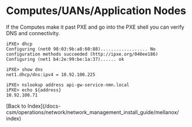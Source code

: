 # Computes/UANs/Application Nodes

If the Computes make it past PXE and go into the PXE shell you can verify DNS and connectivity.

```
iPXE> dhcp
Configuring (net0 98:03:9b:a8:60:88).................. No configuration methods succeeded (http://ipxe.org/040ee186)
Configuring (net1 b4:2e:99:be:1a:37)...... ok
```

```
iPXE> show dns
net1.dhcp/dns:ipv4 = 10.92.100.225
```

```
iPXE> nslookup address api-gw-service-nmn.local
iPXE> echo ${address}
10.92.100.71
```

[Back to Index](/docs-csm/operations/network/network_management_install_guide/mellanox/
index)